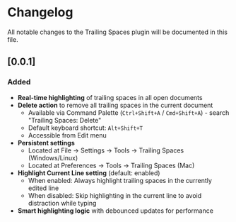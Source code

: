 # Changelog

All notable changes to the Trailing Spaces plugin will be documented in this file.

## [0.0.1]

### Added
- **Real-time highlighting** of trailing spaces in all open documents
- **Delete action** to remove all trailing spaces in the current document
  - Available via Command Palette (`Ctrl+Shift+A` / `Cmd+Shift+A`) - search "Trailing Spaces: Delete"
  - Default keyboard shortcut: `Alt+Shift+T`
  - Accessible from Edit menu
- **Persistent settings**
  - Located at File → Settings → Tools → Trailing Spaces (Windows/Linux)
  - Located at Preferences → Tools → Trailing Spaces (Mac)
- **Highlight Current Line setting** (default: enabled)
  - When enabled: Always highlight trailing spaces in the currently edited line
  - When disabled: Skip highlighting in the current line to avoid distraction while typing
- **Smart highlighting logic** with debounced updates for performance
